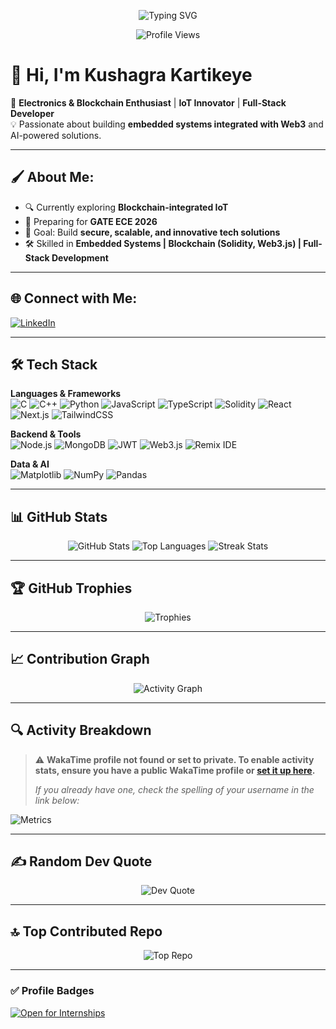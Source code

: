 <!-- Animated Banner -->
<p align="center">
  <img src="https://readme-typing-svg.herokuapp.com?font=Fira+Code&size=26&pause=1000&color=F75C7E&width=600&lines=Hi%2C+I'm+Kushagra+Kartikeye!;Electronics+%26+Blockchain+Enthusiast;IoT+%7C+Web3+%7C+Full-Stack+Developer;Open+to+Internship+Opportunities" alt="Typing SVG" />
</p>

<p align="center">
  <img src="https://komarev.com/ghpvc/?username=kushagrakartikeye&label=Profile%20Views&color=blue&style=flat" alt="Profile Views" />
</p>

# 👋 Hi, I'm Kushagra Kartikeye  

🚀 **Electronics & Blockchain Enthusiast** | **IoT Innovator** | **Full-Stack Developer**  
💡 Passionate about building **embedded systems integrated with Web3** and AI-powered solutions.  

---

## 🖌 About Me:
- 🔍 Currently exploring **Blockchain-integrated IoT**
- 🌱 Preparing for **GATE ECE 2026**
- 🎯 Goal: Build **secure, scalable, and innovative tech solutions**
- 🛠 Skilled in **Embedded Systems | Blockchain (Solidity, Web3.js) | Full-Stack Development**

---

## 🌐 Connect with Me:
[![LinkedIn](https://img.shields.io/badge/LinkedIn-blue?style=for-the-badge&logo=linkedin)](https://www.linkedin.com/in/kushagra-kartikeye-06a270278/)

---

## 🛠 Tech Stack

**Languages & Frameworks**  
![C](https://img.shields.io/badge/C-00599C?style=for-the-badge&logo=c)
![C++](https://img.shields.io/badge/C++-00599C?style=for-the-badge&logo=cplusplus)
![Python](https://img.shields.io/badge/Python-3776AB?style=for-the-badge&logo=python)
![JavaScript](https://img.shields.io/badge/JavaScript-F7DF1E?style=for-the-badge&logo=javascript)
![TypeScript](https://img.shields.io/badge/TypeScript-3178C6?style=for-the-badge&logo=typescript)
![Solidity](https://img.shields.io/badge/Solidity-363636?style=for-the-badge&logo=solidity)
![React](https://img.shields.io/badge/React-20232A?style=for-the-badge&logo=react)
![Next.js](https://img.shields.io/badge/Next.js-000000?style=for-the-badge&logo=next.js)
![TailwindCSS](https://img.shields.io/badge/Tailwind_CSS-38B2AC?style=for-the-badge&logo=tailwind-css)

**Backend & Tools**  
![Node.js](https://img.shields.io/badge/Node.js-43853D?style=for-the-badge&logo=node.js)
![MongoDB](https://img.shields.io/badge/MongoDB-4EA94B?style=for-the-badge&logo=mongodb)
![JWT](https://img.shields.io/badge/JWT-black?style=for-the-badge&logo=jsonwebtokens)
![Web3.js](https://img.shields.io/badge/Web3.js-F16822?style=for-the-badge&logo=web3.js)
![Remix IDE](https://img.shields.io/badge/Remix%20IDE-0E1128?style=for-the-badge&logo=ethereum)

**Data & AI**  
![Matplotlib](https://img.shields.io/badge/Matplotlib-ffffff?style=for-the-badge&logo=matplotlib&logoColor=blue)
![NumPy](https://img.shields.io/badge/Numpy-013243?style=for-the-badge&logo=numpy)
![Pandas](https://img.shields.io/badge/Pandas-150458?style=for-the-badge&logo=pandas)

---

## 📊 GitHub Stats
<p align="center">
  <img src="https://github-readme-stats.vercel.app/api?username=kushagrakartikeye&show_icons=true&theme=radical" alt="GitHub Stats" />
  <img src="https://github-readme-stats.vercel.app/api/top-langs/?username=kushagrakartikeye&layout=compact&theme=radical" alt="Top Languages" />
  <img src="https://github-readme-streak-stats.herokuapp.com/?user=kushagrakartikeye&theme=radical" alt="Streak Stats" />
</p>

---

## 🏆 GitHub Trophies
<p align="center">
  <img src="https://github-profile-trophy.vercel.app/?username=kushagrakartikeye&theme=radical&margin-w=10&margin-h=10" alt="Trophies" />
</p>

---

## 📈 Contribution Graph
<p align="center">
  <img src="https://github-readme-activity-graph.vercel.app/graph?username=kushagrakartikeye&theme=react-dark" alt="Activity Graph" />
</p>

---

## 🔍 Activity Breakdown

> ⚠️ **WakaTime profile not found or set to private. To enable activity stats, ensure you have a public WakaTime profile or [set it up here](https://wakatime.com).**
>
> _If you already have one, check the spelling of your username in the link below:_

![Metrics](https://github-readme-stats.vercel.app/api/wakatime?username=kushagrakartikeye&layout=compact&theme=radical)

---

## ✍️ Random Dev Quote
<p align="center">
  <img src="https://quotes-github-readme.vercel.app/api?type=horizontal&theme=radical" alt="Dev Quote" />
</p>

---

## 🔝 Top Contributed Repo
<p align="center">
  <img src="https://github-contributor-stats.vercel.app/api?username=kushagrakartikeye&limit=5&theme=radical" alt="Top Repo" />
</p>

---

### ✅ Profile Badges
[![Open for Internships](https://img.shields.io/badge/Open%20for-Internships-brightgreen?style=for-the-badge)](https://www.linkedin.com/in/kushagra-kartikeye-06a270278/)


